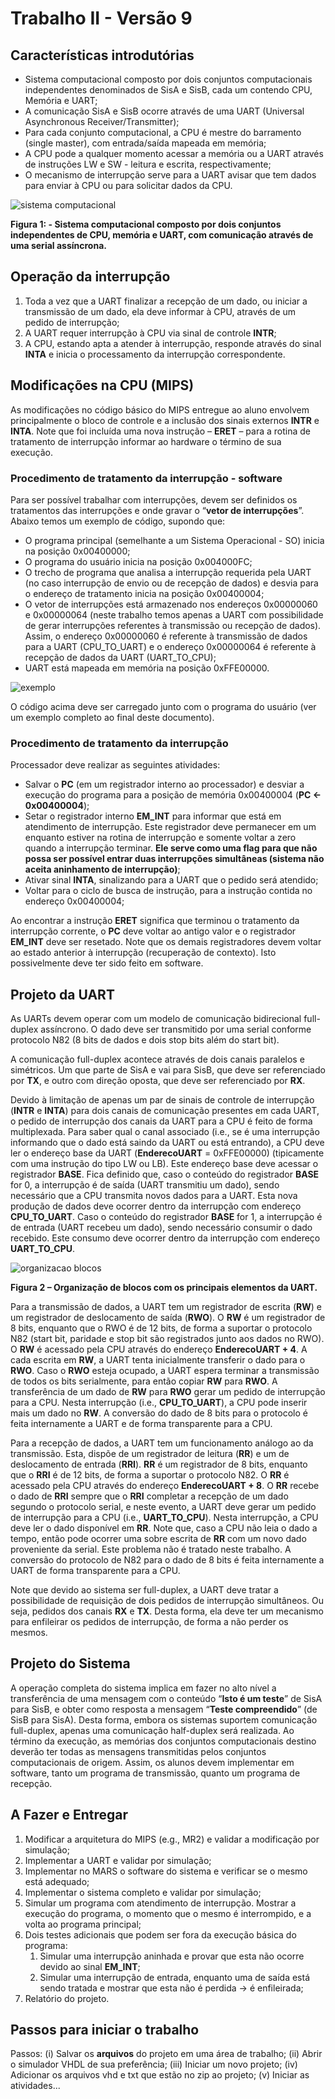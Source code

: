 # Trabalho II - Versão 9

## Características introdutórias

* Sistema computacional composto por dois conjuntos computacionais independentes denominados de SisA e SisB, cada um contendo CPU, Memória e UART;
* A comunicação SisA e SisB ocorre através de uma UART (Universal Asynchronous Receiver/Transmitter);
* Para cada conjunto computacional, a CPU é mestre do barramento (single master), com entrada/saída mapeada em memória;
* A CPU pode a qualquer momento acessar a memória ou a UART através de instruções LW e SW - leitura e escrita, respectivamente;
* O mecanismo de interrupção serve para a UART avisar que tem dados para enviar à CPU ou para solicitar dados da CPU.

![sistema computacional](assets/sistema_computacional.png)

**Figura 1: - Sistema computacional composto por dois conjuntos independentes de CPU, memória e UART, com comunicação através de uma serial assíncrona.**

## Operação da interrupção

1. Toda a vez que a UART finalizar a recepção de um dado, ou iniciar a transmissão de um dado, ela deve informar à CPU, através de um pedido de interrupção;
1. A UART requer interrupção à CPU via sinal de controle **INTR**;
1. A CPU, estando apta a atender à interrupção, responde através do sinal **INTA** e inicia o processamento da interrupção correspondente.

## Modificações na CPU (MIPS)

As modificações no código básico do MIPS entregue ao aluno envolvem principalmente o bloco de controle e a inclusão dos sinais externos **INTR** e **INTA**. Note que foi incluída uma nova instrução – **ERET** – para a rotina de tratamento de interrupção informar ao hardware o término de sua execução.

### Procedimento de tratamento da interrupção - software

Para ser possível trabalhar com interrupções, devem ser definidos os tratamentos das interrupções e onde gravar o “**vetor de interrupções**”. Abaixo temos um exemplo de código, supondo que:

* O programa principal (semelhante a um Sistema Operacional - SO) inicia na posição 0x00400000;
* O programa do usuário inicia na posição 0x004000FC;
* O trecho de programa que analisa a interrupção requerida pela UART (no caso interrupção de envio ou de recepção de dados) e desvia para o endereço de tratamento inicia na posição 0x00400004;
* O vetor de interrupções está armazenado nos endereços 0x00000060 e 0x00000064 (neste trabalho temos apenas a UART com possibilidade de gerar interrupções referentes à transmissão ou recepção de dados). Assim, o endereço 0x00000060 é referente à transmissão de dados para a UART (CPU_TO_UART) e o endereço 0x00000064 é referente à recepção de dados da UART (UART_TO_CPU);
* UART está mapeada em memória na posição 0xFFE00000.

![exemplo](assets/exemplo.png)

O código acima deve ser carregado junto com o programa do usuário (ver um exemplo completo ao final deste documento).

### Procedimento de tratamento da interrupção

Processador deve realizar as seguintes atividades:

* Salvar o **PC** (em um registrador interno ao processador) e desviar a execução do programa para a posição de memória 0x00400004 (**PC <- 0x00400004**);
* Setar o registrador interno **EM_INT** para informar que está em atendimento de interrupção. Este registrador deve permanecer em um enquanto estiver na rotina de interrupção e somente voltar a zero quando a interrupção terminar. **Ele serve como uma flag para que não possa ser possível entrar duas interrupções simultâneas (sistema não aceita aninhamento de interrupção)**;
* Ativar sinal **INTA**, sinalizando para a UART que o pedido será atendido;
* Voltar para o ciclo de busca de instrução, para a instrução contida no endereço 0x00400004;

Ao encontrar a instrução **ERET** significa que terminou o tratamento da interrupção corrente, o **PC** deve voltar ao antigo valor e o registrador **EM_INT** deve ser resetado. Note que os demais registradores devem voltar ao estado anterior à interrupção (recuperação de contexto). Isto possivelmente deve ter sido feito em software.

## Projeto da UART

As UARTs devem operar com um modelo de comunicação bidirecional full-duplex assíncrono. O dado deve ser transmitido por uma serial conforme protocolo N82 (8 bits de dados e dois stop bits além do start bit).

A comunicação full-duplex acontece através de dois canais paralelos e simétricos. Um que parte de SisA e vai para SisB, que deve ser referenciado por **TX**, e outro com direção oposta, que deve ser referenciado por **RX**.

Devido à limitação de apenas um par de sinais de controle de interrupção (**INTR** e **INTA**) para dois canais de comunicação presentes em cada UART, o pedido de interrupção dos canais da UART para a CPU é feito de forma multiplexada. Para saber qual o canal associado (i.e., se é uma interrupção informando que o dado está saindo da UART ou está entrando), a CPU deve ler o endereço base da UART (**EnderecoUART** = 0xFFE00000) (tipicamente com uma instrução do tipo LW ou LB). Este endereço base deve acessar o registrador **BASE**. Fica definido que, caso o conteúdo do registrador **BASE** for 0, a interrupção é de saída (UART transmitiu um dado), sendo necessário que a CPU transmita novos dados para a UART. Esta nova produção de dados deve ocorrer dentro da interrupção com endereço **CPU_TO_UART**. Caso o conteúdo do registrador **BASE** for 1, a interrupção é de entrada (UART recebeu um dado), sendo necessário consumir o dado recebido. Este consumo deve ocorrer dentro da interrupção com endereço **UART_TO_CPU**.

![organizacao blocos](assets/organizacao_blocos.png)

**Figura 2 – Organização de blocos com os principais elementos da UART.**

Para a transmissão de dados, a UART tem um registrador de escrita (**RW**) e um registrador de deslocamento de saída (**RWO**). O **RW** é um registrador de 8 bits, enquanto que o RWO é de 12 bits, de forma a suportar o protocolo N82 (start bit, paridade e stop bit são registrados junto aos dados no RWO). O **RW** é acessado pela CPU através do endereço **EnderecoUART + 4**. A cada escrita em **RW**, a UART tenta inicialmente transferir o dado para o **RWO**. Caso o **RWO** esteja ocupado, a UART espera terminar a transmissão de todos os bits serialmente, para então copiar **RW** para **RWO**. A transferência de um dado de **RW** para **RWO** gerar um pedido de interrupção para a CPU. Nesta interrupção (i.e., **CPU_TO_UART**), a CPU pode inserir mais um dado no **RW**. A conversão do dado de 8 bits para o protocolo é feita internamente a UART e de forma transparente para a CPU.

Para a recepção de dados, a UART tem um funcionamento análogo ao da transmissão. Esta, dispõe de um registrador de leitura (**RR**) e um de deslocamento de entrada (**RRI**). **RR** é um registrador de 8 bits, enquanto que o **RRI** é de 12 bits, de forma a suportar o protocolo N82. O **RR** é acessado pela CPU através do endereço **EnderecoUART + 8**. O **RR** recebe o dado de **RRI** sempre que o **RRI** completar a recepção de um dado segundo o protocolo serial, e neste evento, a UART deve gerar um pedido de interrupção para a CPU (i.e., **UART_TO_CPU**). Nesta interrupção, a CPU deve ler o dado disponível em **RR**. Note que, caso a CPU não leia o dado a tempo, então pode ocorrer uma sobre escrita de **RR** com um novo dado proveniente da serial. Este problema não é tratado neste trabalho. A conversão do protocolo de N82 para o dado de 8 bits é feita internamente a UART de forma transparente para a CPU.

Note que devido ao sistema ser full-duplex, a UART deve tratar a possibilidade de requisição de dois pedidos de interrupção simultâneos. Ou seja, pedidos dos canais **RX** e **TX**. Desta forma, ela deve ter um mecanismo para enfileirar os pedidos de interrupção, de forma a não perder os mesmos.

## Projeto do Sistema

A operação completa do sistema implica em fazer no alto nível a transferência de uma mensagem com o conteúdo “**Isto é um teste**” de SisA para SisB, e obter como resposta a mensagem “**Teste compreendido**” (de SisB para SisA). Desta forma, embora os sistemas suportem comunicação full-duplex, apenas uma comunicação half-duplex será realizada. Ao término da execução, as memórias dos conjuntos computacionais destino deverão ter todas as mensagens transmitidas pelos conjuntos computacionais de origem. Assim, os alunos devem implementar em software, tanto um programa de transmissão, quanto um programa de recepção.

## A Fazer e Entregar

1. Modificar a arquitetura do MIPS (e.g., MR2) e validar a modificação por simulação;
1. Implementar a UART e validar por simulação;
1. Implementar no MARS o software do sistema e verificar se o mesmo está adequado;
1. Implementar o sistema completo e validar por simulação;
1. Simular um programa com atendimento de interrupção. Mostrar a execução do programa, o momento que o mesmo é interrompido, e a volta ao programa principal;
2. Dois testes adicionais que podem ser fora da execução básica do programa:
    1. Simular uma interrupção aninhada e provar que esta não ocorre devido ao sinal **EM_INT**;
    1. Simular uma interrupção de entrada, enquanto uma de saída está sendo tratada e mostrar que esta não é perdida -> é enfileirada;
1. Relatório do projeto.

## Passos para iniciar o trabalho

Passos: (i) Salvar os **arquivos** do projeto em uma área de trabalho; (ii) Abrir o simulador VHDL de sua preferência; (iii) Iniciar um novo projeto; (iv) Adicionar os arquivos vhd e txt que estão no zip ao projeto; (v) Iniciar as atividades...
